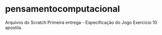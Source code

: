 # pensamentocomputacional
Arquivos do Scratch
Primeira entrega - Especificação do Jogo 
Exercício 10 apostila.
